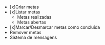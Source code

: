 - [x]Criar metas
- [x]Listar metas
    - Metas realizadas
    - Metas abertas
- [x]Marcar/Desmarcar metas como concluída
- Remover metas
- Sistema de mensagens
